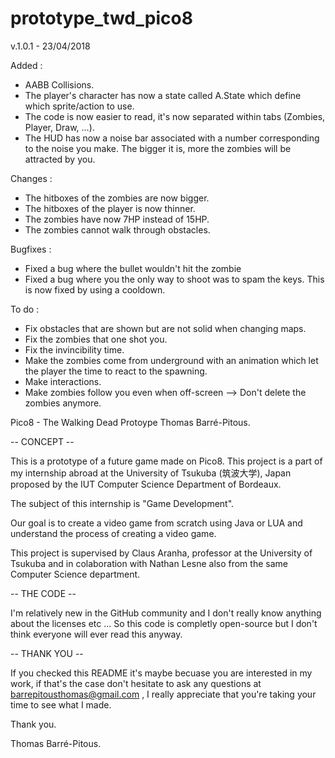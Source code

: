 # prototype_twd_pico8


v.1.0.1 - 23/04/2018

Added : 
- AABB Collisions.
- The player's character has now a state called A.State which define which sprite/action to use.
- The code is now easier to read, it's now separated within tabs (Zombies, Player, Draw, ...).
- The HUD has now a noise bar associated with a number corresponding to the noise you make. The bigger it is, more the zombies will be attracted by you.

Changes : 
- The hitboxes of the zombies are now bigger.
- The hitboxes of the player is now thinner.
- The zombies have now 7HP instead of 15HP.
- The zombies cannot walk through obstacles.

Bugfixes : 
- Fixed a bug where the bullet wouldn't hit the zombie
- Fixed a bug where you the only way to shoot was to spam the keys. This is now fixed by using a cooldown.

To do : 
- Fix obstacles that are shown but are not solid when changing maps.
- Fix the zombies that one shot you.
- Fix the invincibility time.
- Make the zombies come from underground with an animation which let the player
the time to react to the spawning.
- Make interactions.
- Make zombies follow you even when off-screen --> Don't delete the zombies anymore.



Pico8 - The Walking Dead Protoype
Thomas Barré-Pitous.


-- CONCEPT --

This is a prototype of a future game made on Pico8.
This project is a part of my internship abroad at the University of Tsukuba (筑波大学), Japan proposed by the IUT Computer Science Department of Bordeaux.

The subject of this internship is "Game Development". 

Our goal is to create a video game from scratch using Java or LUA and understand the process of creating a video game.

This project is supervised by Claus Aranha, professor at the University of Tsukuba and in colaboration with Nathan Lesne also from the same Computer Science department.

-- THE CODE --

I'm relatively new in the GitHub community and I don't really know anything about the licenses etc ...
So this code is completly open-source but I don't think everyone will ever read this anyway.

-- THANK YOU --

If you checked this README it's maybe becuase you are interested in my work, if that's the case don't hesitate to ask any questions at barrepitousthomas@gmail.com , I really appreciate that you're taking your time to see what I made.

Thank you.

Thomas Barré-Pitous.
